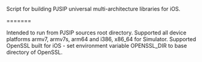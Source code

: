 Script for building PJSIP universal multi-architecture libraries for iOS.

=======

Intended to run from PJSIP sources root directory.
Supported all device platforms armv7, armv7s, arm64 and i386, x86_64 for Simulator.
Supported OpenSSL built for iOS - set environment variable OPENSSL_DIR to base directory of OpenSSL.
